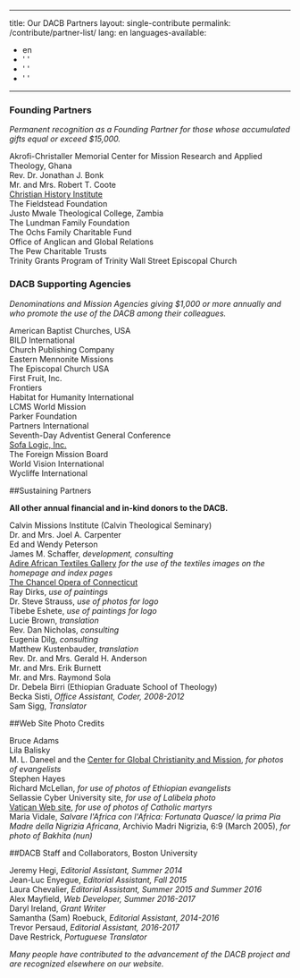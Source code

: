 ---
title: Our DACB Partners
layout: single-contribute
permalink: /contribute/partner-list/
lang: en
languages-available:
  - en
  - ' '
  - ' '
  - ' '
  ---
  ### Founding Partners

  _Permanent recognition as a Founding Partner for those whose accumulated gifts equal or exceed $15,000\._  

  Akrofi-Christaller Memorial Center for Mission Research and Applied Theology, Ghana  
  Rev. Dr. Jonathan J. Bonk  
  Mr. and Mrs. Robert T. Coote  
  [Christian History Institute](https://www.christianhistoryinstitute.org/)  
  The Fieldstead Foundation  
  Justo Mwale Theological College, Zambia  
  The Lundman Family Foundation  
  The Ochs Family Charitable Fund  
  Office of Anglican and Global Relations  
  The Pew Charitable Trusts  
  Trinity Grants Program of Trinity Wall Street Episcopal Church  

  ### DACB Supporting Agencies

  _Denominations and Mission Agencies giving $1,000 or more annually and who promote the use of the DACB among their colleagues._  

  American Baptist Churches, USA  
  BILD International  
  Church Publishing Company  
  Eastern Mennonite Missions  
  The Episcopal Church USA  
  First Fruit, Inc.  
  Frontiers  
  Habitat for Humanity International  
  LCMS World Mission  
  Parker Foundation  
  Partners International  
  Seventh-Day Adventist General Conference  
  [Sofa Logic, Inc.](http://sofalogic.com/)  
  The Foreign Mission Board  
  World Vision International  
  Wycliffe International  

##Sustaining Partners

__All other annual financial and in-kind donors to the DACB.__

Calvin Missions Institute (Calvin Theological Seminary)  
Dr. and Mrs. Joel A. Carpenter  
Ed and Wendy Peterson  
James M. Schaffer, _development, consulting_  
[Adire African Textiles Gallery](http://www.adireafricantextiles.com/) _for the use of the textiles images on the homepage and index pages_  
[The Chancel Opera of Connecticut](http://www.chancelopera.com)  
Ray Dirks, _use of paintings_  
Dr. Steve Strauss, _use of photos for logo_  
Tibebe Eshete, _use of paintings for logo_  
Lucie Brown, _translation_  
Rev. Dan Nicholas, _consulting_  
Eugenia Dilg, _consulting_  
Matthew Kustenbauder, _translation_  
Rev. Dr. and Mrs. Gerald H. Anderson  
Mr. and Mrs. Erik Burnett  
Mr. and Mrs. Raymond Sola  
Dr. Debela Birri (Ethiopian Graduate School of Theology)  
Becka Sisti, _Office Assistant, Coder, 2008-2012_  
Sam Sigg, _Translator_

##Web Site Photo Credits

Bruce Adams  
Lila Balisky  
M. L. Daneel and the [Center for Global Christianity and Mission](http://www.bu.edu/cgcm/), _for photos of evangelists_  
Stephen Hayes  
Richard McLellan, _for use of photos of Ethiopian evangelists_  
Sellassie Cyber University site, _for use of Lalibela photo_  
[Vatican Web site](http://www.vatican.va/roman_curia/pontifical_academies/cult-martyrum/martiri/index.html), _for use of photos of Catholic martyrs_  
Maria Vidale, _Salvare l'Africa con l'Africa: Fortunata Quasce/ la prima Pia Madre della Nigrizia Africana_, Archivio Madri Nigrizia, 6:9 (March 2005), _for photo of Bakhita (nun)_  

##DACB Staff and Collaborators, Boston University

Jeremy Hegi, _Editorial Assistant, Summer 2014_  
Jean-Luc Enyegue, _Editorial Assistant, Fall 2015_  
Laura Chevalier, _Editorial Assistant, Summer 2015 and Summer 2016_  
Alex Mayfield, _Web Developer, Summer 2016-2017_  
Daryl Ireland, _Grant Writer_  
Samantha (Sam) Roebuck, _Editorial Assistant, 2014-2016_  
Trevor Persaud, _Editorial Assistant, 2016-2017_  
Dave Restrick, _Portuguese Translator_  


_Many people have contributed to the advancement of the DACB project and are recognized elsewhere on our website._
